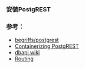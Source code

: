 ### 安装PostgREST  




### 参考： 
* [begriffs/postgrest](https://github.com/begriffs/postgrest)  
* [Containerizing PostgREST](https://github.com/begriffs/postgrest/wiki/Docker)  
* [dbapi wiki](https://github.com/begriffs/postgrest/wiki)  
* [Routing](https://github.com/begriffs/postgrest/wiki/Routing) 

